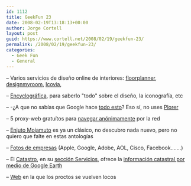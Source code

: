```yaml
---
id: 1112
title: GeekFun 23
date: 2008-02-19T13:18:13+00:00
author: Jorge Cortell
layout: post
guid: https://www.cortell.net/2008/02/19/geekfun-23/
permalink: /2008/02/19/geekfun-23/
categories:
  - Geek Fun
  - General
---
```

– Varios servicios de diseño online de interiores: <a target="_blank" title="floorplanner.com" href="https://www.floorplanner.com/es/">floorplanner</a>, <a title="DesignMyRoom.com" target="_blank" href="https://www.designmyroom.com/">designmyroom</a>, <a title="Icovia Room Planner" target="_blank" href="https://roomplanner.icovia.com/lane/">Icovia</a>,

– <a target="_blank" title="https://www.sitographics.com/menu.html" href="https://www.sitographics.com/menu.html">Encyclográfica</a>, para saberlo "todo" sobre el diseño, la iconografí­a, etc

– -¿A que no sabí­as que Google hace <a title="Listado aplicaciones Google" target="_blank" href="https://helektron.com/2007/11/26/listado-completo-de-todas-las-aplicaciones-de-google/">todo esto</a>? Eso sí­, no uses <a title="Enjuto Mojamuto Explorer" target="_blank" href="https://www.comentaomuere.com/2007/11/23/enjuto-mojamuto-con-internet-explorer/#comments">Plorer</a>

– 5 proxy-web gratuí­tos para <a title="listado" target="_blank" href="https://noticiastech.com/wordpress/?p=10781">navegar anónimamente</a> por la red

– <a target="_blank" title="Enjuto Mojamuto" href="https://muchachadanui.rtve.es/muchachada/enjuto_mojamuto.html">Enjuto Mojamuto</a> es ya un clásico, no descubro nada nuevo, pero no quiero que falte en estas antologí­as

– <a title="https://www.officesnapshots.com/" target="_blank" href="https://www.officesnapshots.com/">Fotos de empresas</a> (Apple, Google, Adobe, AOL, Cisco, Facebook.......)

– El <a target="_blank" title="Catastro" href="https://www.catastro.meh.es/esp">Catastro</a>, en su <a target="_blank" title="Catastro: Servicios" href="https://www.catastro.meh.es/esp/servicios_destacados1.asp#menu5_7">sección Servicios</a>, ofrece la <a target="_blank" title="Catastro mediante Google Earth" href="https://ovc.catastro.meh.es/cartografia/wms/CATASTRO_WMS.aspx">información catastral por medio de Google Earth</a>

– <a title="https://producten.hema.nl/" target="_blank" href="https://producten.hema.nl/">Web</a> en la que los proctos se vuelven locos